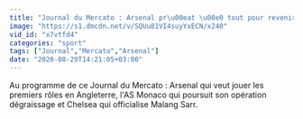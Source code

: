 ```yaml
---
title: "Journal du Mercato : Arsenal pr\u00eat \u00e0 tout pour revenir au premier plan, l'AS Monaco intensifie son d\u00e9graissage"
image: "https://s1.dmcdn.net/v/SQUu81VI4suyYxECN/x240"
vid_id: "x7vtfd4"
categories: "sport"
tags: ["Journal","Mercato","Arsenal"]
date: "2020-08-29T14:21:05+03:00"
---
```

Au programme de ce Journal du Mercato : Arsenal qui veut jouer les premiers rôles en Angleterre, l'AS Monaco qui poursuit son opération dégraissage et Chelsea qui officialise Malang Sarr.
